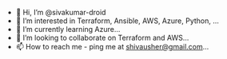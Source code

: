 - 👋 Hi, I’m @sivakumar-droid
- 👀 I’m interested in Terraform, Ansible, AWS, Azure, Python, ...
- 🌱 I’m currently learning Azure...
- 💞️ I’m looking to collaborate on Terraform and AWS...
- 📫 How to reach me - ping me at shivausher@gmail.com...

<!---
sivakumar-droid/sivakumar-droid is a ✨ special ✨ repository because its `README.md` (this file) appears on your GitHub profile.
You can click the Preview link to take a look at your changes.
--->
